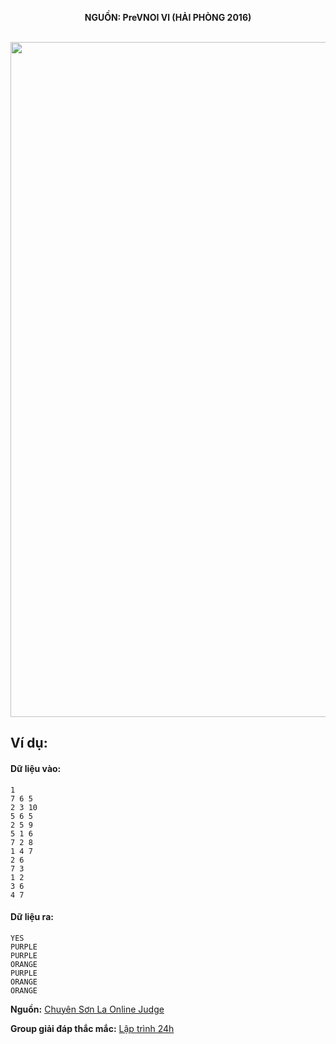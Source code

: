 **<center>NGUỒN: PreVNOI Ⅵ (HẢI PHÒNG 2016)</center>**
<br>

<img src="/images/problems/1093/simplegraph.svg" width=1080px>

## Ví dụ:
#### Dữ liệu vào:
```
1
7 6 5
2 3 10
5 6 5
2 5 9
5 1 6
7 2 8
1 4 7
2 6
7 3
1 2
3 6
4 7 
```

#### Dữ liệu ra:
```
YES
PURPLE
PURPLE
ORANGE
PURPLE
ORANGE
ORANGE
```
**Nguồn:** [Chuyên Sơn La Online Judge](http://csloj.ddns.net/)

**Group giải đáp thắc mắc:** [Lập trình 24h](https://www.facebook.com/groups/1386904321519984)